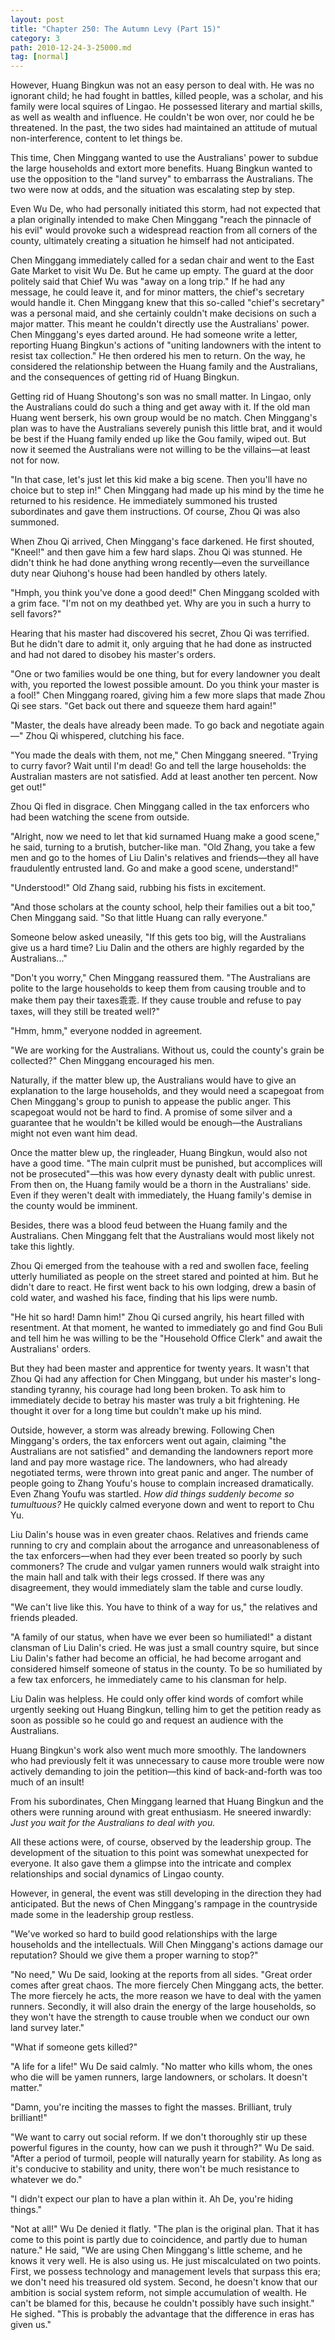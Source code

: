 ```yaml
---
layout: post
title: "Chapter 250: The Autumn Levy (Part 15)"
category: 3
path: 2010-12-24-3-25000.md
tag: [normal]
---
```


However, Huang Bingkun was not an easy person to deal with. He was no ignorant child; he had fought in battles, killed people, was a scholar, and his family were local squires of Lingao. He possessed literary and martial skills, as well as wealth and influence. He couldn't be won over, nor could he be threatened. In the past, the two sides had maintained an attitude of mutual non-interference, content to let things be.

This time, Chen Minggang wanted to use the Australians' power to subdue the large households and extort more benefits. Huang Bingkun wanted to use the opposition to the "land survey" to embarrass the Australians. The two were now at odds, and the situation was escalating step by step.

Even Wu De, who had personally initiated this storm, had not expected that a plan originally intended to make Chen Minggang "reach the pinnacle of his evil" would provoke such a widespread reaction from all corners of the county, ultimately creating a situation he himself had not anticipated.

Chen Minggang immediately called for a sedan chair and went to the East Gate Market to visit Wu De. But he came up empty. The guard at the door politely said that Chief Wu was "away on a long trip." If he had any message, he could leave it, and for minor matters, the chief's secretary would handle it. Chen Minggang knew that this so-called "chief's secretary" was a personal maid, and she certainly couldn't make decisions on such a major matter. This meant he couldn't directly use the Australians' power. Chen Minggang's eyes darted around. He had someone write a letter, reporting Huang Bingkun's actions of "uniting landowners with the intent to resist tax collection." He then ordered his men to return. On the way, he considered the relationship between the Huang family and the Australians, and the consequences of getting rid of Huang Bingkun.

Getting rid of Huang Shoutong's son was no small matter. In Lingao, only the Australians could do such a thing and get away with it. If the old man Huang went berserk, his own group would be no match. Chen Minggang's plan was to have the Australians severely punish this little brat, and it would be best if the Huang family ended up like the Gou family, wiped out. But now it seemed the Australians were not willing to be the villains—at least not for now.

"In that case, let's just let this kid make a big scene. Then you'll have no choice but to step in!" Chen Minggang had made up his mind by the time he returned to his residence. He immediately summoned his trusted subordinates and gave them instructions. Of course, Zhou Qi was also summoned.

When Zhou Qi arrived, Chen Minggang's face darkened. He first shouted, "Kneel!" and then gave him a few hard slaps. Zhou Qi was stunned. He didn't think he had done anything wrong recently—even the surveillance duty near Qiuhong's house had been handled by others lately.

"Hmph, you think you've done a good deed!" Chen Minggang scolded with a grim face. "I'm not on my deathbed yet. Why are you in such a hurry to sell favors?"

Hearing that his master had discovered his secret, Zhou Qi was terrified. But he didn't dare to admit it, only arguing that he had done as instructed and had not dared to disobey his master's orders.

"One or two families would be one thing, but for every landowner you dealt with, you reported the lowest possible amount. Do you think your master is a fool!" Chen Minggang roared, giving him a few more slaps that made Zhou Qi see stars. "Get back out there and squeeze them hard again!"

"Master, the deals have already been made. To go back and negotiate again—" Zhou Qi whispered, clutching his face.

"You made the deals with them, not me," Chen Minggang sneered. "Trying to curry favor? Wait until I'm dead! Go and tell the large households: the Australian masters are not satisfied. Add at least another ten percent. Now get out!"

Zhou Qi fled in disgrace. Chen Minggang called in the tax enforcers who had been watching the scene from outside.

"Alright, now we need to let that kid surnamed Huang make a good scene," he said, turning to a brutish, butcher-like man. "Old Zhang, you take a few men and go to the homes of Liu Dalin's relatives and friends—they all have fraudulently entrusted land. Go and make a good scene, understand!"

"Understood!" Old Zhang said, rubbing his fists in excitement.

"And those scholars at the county school, help their families out a bit too," Chen Minggang said. "So that little Huang can rally everyone."

Someone below asked uneasily, "If this gets too big, will the Australians give us a hard time? Liu Dalin and the others are highly regarded by the Australians..."

"Don't you worry," Chen Minggang reassured them. "The Australians are polite to the large households to keep them from causing trouble and to make them pay their taxes乖乖. If they cause trouble and refuse to pay taxes, will they still be treated well?"

"Hmm, hmm," everyone nodded in agreement.

"We are working for the Australians. Without us, could the county's grain be collected?" Chen Minggang encouraged his men.

Naturally, if the matter blew up, the Australians would have to give an explanation to the large households, and they would need a scapegoat from Chen Minggang's group to punish to appease the public anger. This scapegoat would not be hard to find. A promise of some silver and a guarantee that he wouldn't be killed would be enough—the Australians might not even want him dead.

Once the matter blew up, the ringleader, Huang Bingkun, would also not have a good time. "The main culprit must be punished, but accomplices will not be prosecuted"—this was how every dynasty dealt with public unrest. From then on, the Huang family would be a thorn in the Australians' side. Even if they weren't dealt with immediately, the Huang family's demise in the county would be imminent.

Besides, there was a blood feud between the Huang family and the Australians. Chen Minggang felt that the Australians would most likely not take this lightly.

Zhou Qi emerged from the teahouse with a red and swollen face, feeling utterly humiliated as people on the street stared and pointed at him. But he didn't dare to react. He first went back to his own lodging, drew a basin of cold water, and washed his face, finding that his lips were numb.

"He hit so hard! Damn him!" Zhou Qi cursed angrily, his heart filled with resentment. At that moment, he wanted to immediately go and find Gou Buli and tell him he was willing to be the "Household Office Clerk" and await the Australians' orders.

But they had been master and apprentice for twenty years. It wasn't that Zhou Qi had any affection for Chen Minggang, but under his master's long-standing tyranny, his courage had long been broken. To ask him to immediately decide to betray his master was truly a bit frightening. He thought it over for a long time but couldn't make up his mind.

Outside, however, a storm was already brewing. Following Chen Minggang's orders, the tax enforcers went out again, claiming "the Australians are not satisfied" and demanding the landowners report more land and pay more wastage rice. The landowners, who had already negotiated terms, were thrown into great panic and anger. The number of people going to Zhang Youfu's house to complain increased dramatically. Even Zhang Youfu was startled. *How did things suddenly become so tumultuous?* He quickly calmed everyone down and went to report to Chu Yu.

Liu Dalin's house was in even greater chaos. Relatives and friends came running to cry and complain about the arrogance and unreasonableness of the tax enforcers—when had they ever been treated so poorly by such commoners? The crude and vulgar yamen runners would walk straight into the main hall and talk with their legs crossed. If there was any disagreement, they would immediately slam the table and curse loudly.

"We can't live like this. You have to think of a way for us," the relatives and friends pleaded.

"A family of our status, when have we ever been so humiliated!" a distant clansman of Liu Dalin's cried. He was just a small country squire, but since Liu Dalin's father had become an official, he had become arrogant and considered himself someone of status in the county. To be so humiliated by a few tax enforcers, he immediately came to his clansman for help.

Liu Dalin was helpless. He could only offer kind words of comfort while urgently seeking out Huang Bingkun, telling him to get the petition ready as soon as possible so he could go and request an audience with the Australians.

Huang Bingkun's work also went much more smoothly. The landowners who had previously felt it was unnecessary to cause more trouble were now actively demanding to join the petition—this kind of back-and-forth was too much of an insult!

From his subordinates, Chen Minggang learned that Huang Bingkun and the others were running around with great enthusiasm. He sneered inwardly: *Just you wait for the Australians to deal with you.*

All these actions were, of course, observed by the leadership group. The development of the situation to this point was somewhat unexpected for everyone. It also gave them a glimpse into the intricate and complex relationships and social dynamics of Lingao county.

However, in general, the event was still developing in the direction they had anticipated. But the news of Chen Minggang's rampage in the countryside made some in the leadership group restless.

"We've worked so hard to build good relationships with the large households and the intellectuals. Will Chen Minggang's actions damage our reputation? Should we give them a proper warning to stop?"

"No need," Wu De said, looking at the reports from all sides. "Great order comes after great chaos. The more fiercely Chen Minggang acts, the better. The more fiercely he acts, the more reason we have to deal with the yamen runners. Secondly, it will also drain the energy of the large households, so they won't have the strength to cause trouble when we conduct our own land survey later."

"What if someone gets killed?"

"A life for a life!" Wu De said calmly. "No matter who kills whom, the ones who die will be yamen runners, large landowners, or scholars. It doesn't matter."

"Damn, you're inciting the masses to fight the masses. Brilliant, truly brilliant!"

"We want to carry out social reform. If we don't thoroughly stir up these powerful figures in the county, how can we push it through?" Wu De said. "After a period of turmoil, people will naturally yearn for stability. As long as it's conducive to stability and unity, there won't be much resistance to whatever we do."

"I didn't expect our plan to have a plan within it. Ah De, you're hiding things."

"Not at all!" Wu De denied it flatly. "The plan is the original plan. That it has come to this point is partly due to coincidence, and partly due to human nature." He said, "We are using Chen Minggang's little scheme, and he knows it very well. He is also using us. He just miscalculated on two points. First, we possess technology and management levels that surpass this era; we don't need his treasured old system. Second, he doesn't know that our ambition is social system reform, not simple accumulation of wealth. He can't be blamed for this, because he couldn't possibly have such insight." He sighed. "This is probably the advantage that the difference in eras has given us."